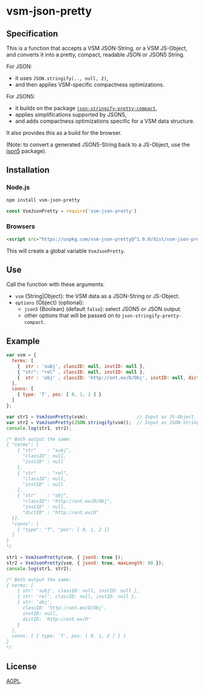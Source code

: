 # vsm-json-pretty



## Specification

This is a function that accepts a VSM JSON-String, or a VSM JS-Object,
and converts it into a pretty, compact, readable JSON or JSON5 String.

For JSON:
- it uses `JSON.stringify(.., null, 2)`,
- and then applies VSM-specific compactness optimizations.

For JSON5:
- it builds on the package
[`json-stringify-pretty-compact`](https://github.com/lydell/json-stringify-pretty-compact),
- applies simplifications supported by JSON5,
- and adds compactness optimizations specific for a VSM data structure.

It also provides this as a build for the browser.

(Note: to convert a generated JSON5-String back to a JS-Object, use the
[json5](https://github.com/json5/json5) package).  




## Installation
### Node.js
```sh
npm install vsm-json-pretty
```

```js
const VsmJsonPretty = require('vsm-json-pretty')
```


### Browsers
```html
<script src="https://unpkg.com/vsm-json-pretty@^1.0.0/dist/vsm-json-pretty.min.js"></script>
```

This will create a global variable `VsmJsonPretty`.



## Use

Call the function with these arguments:
- `vsm` {String|Object}:
  the VSM data as a JSON-String or JS-Object.
- `options` {Object} (optional):
  - `json5` {Boolean} (default `false`): select JSON5 or JSON output.
  - other options that will be passed on to `json-stringify-pretty-compact`.


## Example
```js
var vsm = {
  terms: [
    {  str : 'subj', classID: null, instID: null },
    { "str": "rel" , classID: null, instID: null },
    {  str : 'obj' , classID: 'http://ont.ex/D/Obj', instID: null, dictID: 'http://ont.ex/D' }
  ],
  conns: [
    { type: 'T', pos: [ 0, 1, 2 ] }
  ]
};

var str1 = VsmJsonPretty(vsm);                  // Input as JS-Object.
var str2 = VsmJsonPretty(JSON.stringify(vsm));  // Input as JSON-String.
console.log(str1, str2);

/* Both output the same:
{ "terms": [
    { "str"    : "subj",
      "classID": null,
      "instID" : null
    },
    { "str"    : "rel",
      "classID": null,
      "instID" : null
    },
    { "str"    : "obj",
      "classID": "http://ont.ex/D/Obj",
      "instID" : null,
      "dictID" : "http://ont.ex/D"
  }],
  "conns": [
    { "type": "T", "pos": [ 0, 1, 2 ]}
  ]
}
*/

str1 = VsmJsonPretty(vsm, { json5: true });
str2 = VsmJsonPretty(vsm, { json5: true, maxLength: 80 });
console.log(str1, str2);

/* Both output the same:
{ terms: [
    { str: 'subj', classID: null, instID: null },
    { str: 'rel', classID: null, instID: null },
    { str: 'obj',
      classID: 'http://ont.ex/D/Obj',
      instID: null,
      dictID: 'http://ont.ex/D'
    }
  ],
  conns: [ { type: 'T', pos: [ 0, 1, 2 ] } ]
}
*/
```


## License

[AGPL](LICENSE.md).
